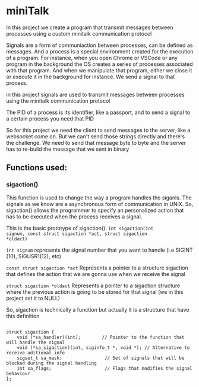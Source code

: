 # miniTalk
In this project we create a program that transmit messages between processes using a custom minitalk communication protocol

Signals are a form of communiaction between processes, can be defined as messages. And a process is a special environment created for the execution of a program. For instance, when you open Chrome or VSCode or any program in the background the OS creates a series of processes associated with that program. And when we manipulate that program, either we close it or execute it in the background for instance. We send a signal to that process. 

in this project signals are used to transmit messages between processes using the minitalk communication protocol

The PID of a process is its identifier, like a passport, and to send a signal to a certain process you need that PID

So for this project we need the client to send messages to the server, like a websocket come on. But we can't send those strings directly and there's the challenge. We need to send that message byte to byte and the server has to re-build the message that we sent in binary

## Functions used:

### sigaction()
This function is used to change the way a program handles the siganls. The signals as we know are a asynchronous form of communication in UNIX. So, sigaction() allows the programmer to specify an personalized action that has to be executed when the process receives a signal. 

This is the basic prototype of sigaction():
<code>int sigaction(int signum, const struct sigaction *act, struct sigaction *oldact)</code>

<code>int signum</code> represents the signal number that you want to handle (i.e SIGINT (10), SIGUSR1(12), etc)

<code>const struct sigaction *act</code> Represents a pointer to a structure sigaction that defines the action that we are gonna use when we receive the signal

<code>struct sigaction *oldact</code> Represents a pointer to a sigaction structure where the previous action is going to be stored for that signal (we in this project set it to NULL)

So, sigaction is technically a function but actually it is a structure that have this definition

<code>
struct sigaction {
    void (*sa_handler)(int);        // Pointer to the function that will handle the signal
    void (*sa_sigaction)(int, siginfo_t *, void *); // Alternative to receive aditional info
    sigset_t sa_mask;                // Set of signals that will be blocked during the signal handling
    int sa_flags;                    // Flags that modifies the signal behaviour
};
</code>
